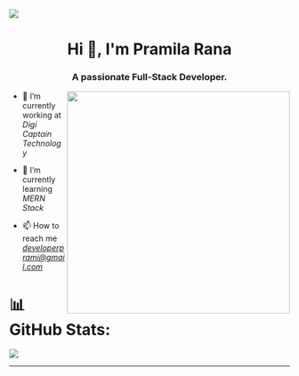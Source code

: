 <img  src="https://user-images.githubusercontent.com/121715823/235297659-e41a14e9-f31a-4155-9bd7-7e5347f4a4fb.png" >
<h1 align="center">Hi 👋, I'm Pramila Rana</h1>
<h3 align="center">A passionate Full-Stack Developer.</h3>
<img  src="[https://user-images.githubusercontent.com/121715823/235297581-a18ca06f-7cce-44a4-9d96-6be11727748e.png](https://easy-peasy.ai/cdn-cgi/image/quality=80,format=auto,width=700/https://fdczvxmwwjwpwbeeqcth.supabase.co/storage/v1/object/public/images/5edce6c5-76ae-483e-9e71-337442919276/389e2ca2-84d2-4c6c-8e48-921e0847e7a9.png)" align="right" width="400">

- 🔭 I’m currently working at *Digi Captain Technology*

- 🌱 I’m currently learning *MERN Stack*

- 📫 How to reach me *developerprami@gmail.com*


# 📊 GitHub Stats:
![](https://github-readme-streak-stats.herokuapp.com/?user=DevPrami&theme=dark&hide_border=false)



-----------------------------------------------------------------------------------------------------------------------------------------------------------------------
